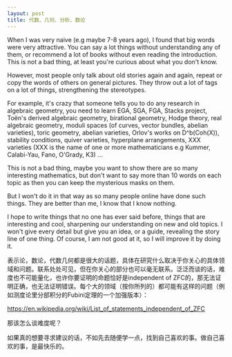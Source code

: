 ```yaml
---
layout: post
title: 代数、几何、分析、数论
---
```


When I was very naive (e.g maybe 7-8 years ago), I found that big words were very attractive. You can say a lot things without understanding any of them, or recommend a lot of books without even reading the introduction. This is not a bad thing, at least you're curious about what you don't know.

However, most people only talk about old stories again and again, repeat or copy the words of others on general pictures. They throw out a lot of tags on a lot of things, strengthening the stereotypes.

For example, it's crazy that someone tells you to do any research in algebraic geometry, you need to learn EGA, SGA, FGA, Stacks project, Toën's derived algebraic geometry, birational geometry, Hodge theory, real algebraic geometry, moduli spaces (of curves, vector bundles, abelian varieties), toric geometry, abelian varieties, Orlov's works on D^b(Coh(X)), stability conditions, quiver varieties, hyperplane arrangements, XXX varieties (XXX is the name of one or more mathematicians e.g Kummer, Calabi-Yau, Fano, O'Grady, K3) ...

This is not a bad thing, maybe you want to show there are so many interesting mathematics, but don't want to say more than 10 words on each topic as then you can keep the mysterious masks on them.

But I won't do it in that way as so many people online have done such things. They are better than me, I know that I know nothing.

I hope to write things that no one has ever said before, things that are interesting and cool, sharpening our understanding on new and old topics. I won't give every detail but give you an idea, or a guide, revealing the story line of one thing. Of course, I am not good at it, so I will improve it by doing it.

表示论，数论，代数几何都是很大的话题，具体在研究什么取决于你关心的具体领域和问题。联系处处可见，但在你关心的部分也可以毫无联系。泛泛而谈的话，难度也不可能量化，也许你要证明的命题恰好是independent of ZFC的，那无法证明正确，也无法证明错误。每个大的领域（按你所列的）都可能有这样的问题（例如测度论里分部积分的Fubini定理的一个加强版本）：

https://en.wikipedia.org/wiki/List_of_statements_independent_of_ZFC

那该怎么谈难度呢？

如果真的想要寻求建议的话，不如先去随便学一点，找到自己喜欢的事。做自己喜欢的事，是最快乐的。
